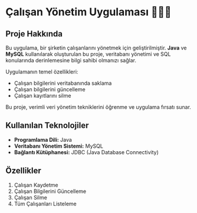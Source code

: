 # Çalışan Yönetim Uygulaması 🧑🏻‍💻

## Proje Hakkında
Bu uygulama, bir şirketin çalışanlarını yönetmek için geliştirilmiştir. **Java** ve **MySQL** kullanılarak oluşturulan bu proje, veritabanı yönetimi ve SQL konularında derinlemesine bilgi sahibi olmanızı sağlar.

Uygulamanın temel özellikleri:
- Çalışan bilgilerini veritabanında saklama
- Çalışan bilgilerini güncelleme
- Çalışan kayıtlarını silme

Bu proje, verimli veri yönetim tekniklerini öğrenme ve uygulama fırsatı sunar.

## Kullanılan Teknolojiler
- **Programlama Dili:** Java
- **Veritabanı Yönetim Sistemi:** MySQL
- **Bağlantı Kütüphanesi:** JDBC (Java Database Connectivity)

## Özellikler
1. Çalışan Kaydetme
2. Çalışan Bilgilerini Güncelleme
3. Çalışan Silme
4. Tüm Çalışanları Listeleme
